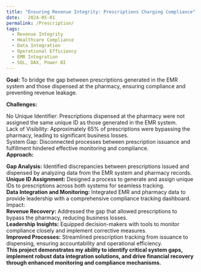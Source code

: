 ```yaml
---
title: "Ensuring Revenue Integrity: Prescriptions Charging Compliance"
date:   2024-05-01
permalink: /Prescription/
tags:
  - Revenue Integrity
  - Healthcare Compliance 
  - Data Integration 
  - Operational Efficiency
  - EMR Integration
  - SQL, DAX, Power BI
---
```


**Goal:** To bridge the gap between prescriptions generated in the EMR system and those dispensed at the pharmacy, ensuring compliance and preventing revenue leakage.

**Challenges:**

No Unique Identifier: Prescriptions dispensed at the pharmacy were not assigned the same unique ID as those generated in the EMR system.\
Lack of Visibility: Approximately 65% of prescriptions were bypassing the pharmacy, leading to significant business losses.\
System Gap: Disconnected processes between prescription issuance and fulfillment hindered effective monitoring and compliance.\
**Approach:**

**Gap Analysis:** Identified discrepancies between prescriptions issued and dispensed by analyzing data from the EMR system and pharmacy records.\
**Unique ID Assignment:** Designed a process to generate and assign unique IDs to prescriptions across both systems for seamless tracking.\
**Data Integration and Monitoring:** Integrated EMR and pharmacy data to provide leadership with a comprehensive compliance tracking dashboard.\
Impact:
\
**Revenue Recovery:** Addressed the gap that allowed prescriptions to bypass the pharmacy, reducing business losses.\
**Leadership Insights:** Equipped decision-makers with tools to monitor compliance closely and implement corrective measures.\
**Improved Processes:** Streamlined prescription tracking from issuance to dispensing, ensuring accountability and operational efficiency.\
**This project demonstrates my ability to identify critical system gaps, implement robust data integration solutions, and drive financial recovery through enhanced monitoring and compliance mechanisms.**
